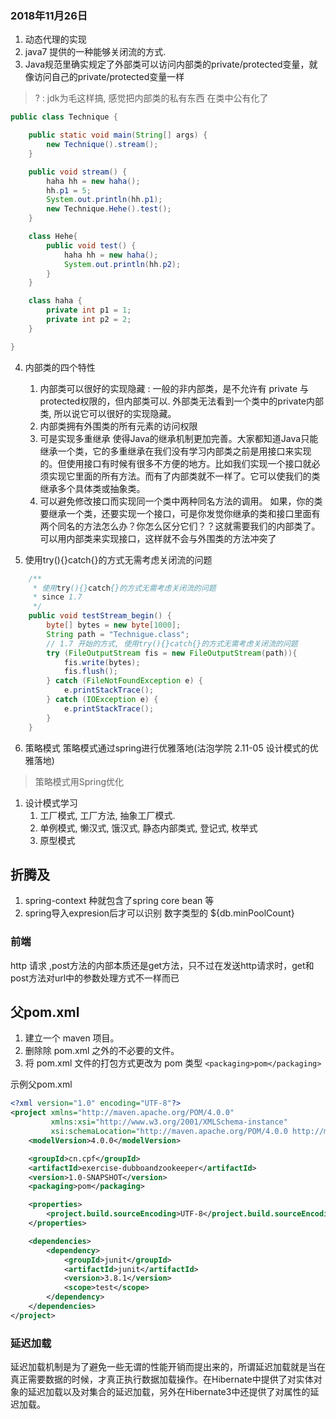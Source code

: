 ### 2018年11月26日

1. 动态代理的实现
2. java7 提供的一种能够关闭流的方式.
3. Java规范里确实规定了外部类可以访问内部类的private/protected变量，就像访问自己的private/protected变量一样
> ? : jdk为毛这样搞, 感觉把内部类的私有东西 在类中公有化了

```java
public class Technique {

    public static void main(String[] args) {
        new Technique().stream();
    }

    public void stream() {
        haha hh = new haha();
        hh.p1 = 5;
        System.out.println(hh.p1);
        new Technique.Hehe().test();
    }

    class Hehe{
        public void test() {
            haha hh = new haha();
            System.out.println(hh.p2);
        }
    }

    class haha {
        private int p1 = 1;
        private int p2 = 2;
    }

}
```
4. 内部类的四个特性
   1. 内部类可以很好的实现隐藏 : 
      一般的非内部类，是不允许有 private 与protected权限的，但内部类可以.
      外部类无法看到一个类中的private内部类, 所以说它可以很好的实现隐藏。
   2. 内部类拥有外围类的所有元素的访问权限
   3. 可是实现多重继承
      使得Java的继承机制更加完善。大家都知道Java只能继承一个类，它的多重继承在我们没有学习内部类之前是用接口来实现的。但使用接口有时候有很多不方便的地方。比如我们实现一个接口就必须实现它里面的所有方法。而有了内部类就不一样了。它可以使我们的类继承多个具体类或抽象类。
   4. 可以避免修改接口而实现同一个类中两种同名方法的调用。
      如果，你的类要继承一个类，还要实现一个接口，可是你发觉你继承的类和接口里面有两个同名的方法怎么办？你怎么区分它们？？这就需要我们的内部类了。
      可以用内部类来实现接口，这样就不会与外围类的方法冲突了

5. 使用try(){}catch{}的方式无需考虑关闭流的问题
```java
    /**
     * 使用try(){}catch{}的方式无需考虑关闭流的问题
     * since 1.7
     */
    public void testStream_begin() {
        byte[] bytes = new byte[1000];
        String path = "Technigue.class";
        // 1.7 开始的方式, 使用try(){}catch{}的方式无需考虑关闭流的问题
        try (FileOutputStream fis = new FileOutputStream(path)){
            fis.write(bytes);
            fis.flush();
        } catch (FileNotFoundException e) {
            e.printStackTrace();
        } catch (IOException e) {
            e.printStackTrace();
        }
    }
```

6. 策略模式
   策略模式通过spring进行优雅落地(沽泡学院 2.11-05 设计模式的优雅落地)

> 策略模式用Spring优化


1. 设计模式学习
   1. 工厂模式, 工厂方法, 抽象工厂模式.
   2. 单例模式,  懒汉式, 饿汉式, 静态内部类式, 登记式, 枚举式
   3. 原型模式


## 折腾及

1. spring-context 种就包含了spring core bean 等
2. spring导入expresion后才可以识别 数字类型的 ${db.minPoolCount}



### 前端

http 请求 ,post方法的内部本质还是get方法，只不过在发送http请求时，get和post方法对url中的参数处理方式不一样而已




## 父pom.xml

1. 建立一个 maven 项目。
2. 删除除 pom.xml 之外的不必要的文件。
3. 将 pom.xml 文件的打包方式更改为 pom 类型
`<packaging>pom</packaging>`

 示例父pom.xml
```XML
<?xml version="1.0" encoding="UTF-8"?>
<project xmlns="http://maven.apache.org/POM/4.0.0"
         xmlns:xsi="http://www.w3.org/2001/XMLSchema-instance"
         xsi:schemaLocation="http://maven.apache.org/POM/4.0.0 http://maven.apache.org/xsd/maven-4.0.0.xsd">
    <modelVersion>4.0.0</modelVersion>

    <groupId>cn.cpf</groupId>
    <artifactId>exercise-dubboandzookeeper</artifactId>
    <version>1.0-SNAPSHOT</version>
    <packaging>pom</packaging>

    <properties>
        <project.build.sourceEncoding>UTF-8</project.build.sourceEncoding>
    </properties>

    <dependencies>
        <dependency>
            <groupId>junit</groupId>
            <artifactId>junit</artifactId>
            <version>3.8.1</version>
            <scope>test</scope>
        </dependency>
    </dependencies>
</project>
```







### 延迟加载
 延迟加载机制是为了避免一些无谓的性能开销而提出来的，所谓延迟加载就是当在真正需要数据的时候，才真正执行数据加载操作。在Hibernate中提供了对实体对象的延迟加载以及对集合的延迟加载，另外在Hibernate3中还提供了对属性的延迟加载。
